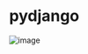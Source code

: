 # pydjango
 
![image](https://github.com/AzadIdrisi88/pydjango/assets/127969229/5e93eaf0-c05d-487e-ac7e-890071a31e67)
